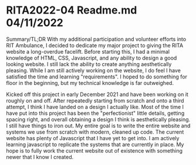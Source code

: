 # RITA2022-04 Readme.md 04/11/2022

Summary/TL;DR
  With my additional participation and volunteer efforts into RIT Ambulance, I decided to dedicate my major project to giving the RITA website a long-overdue facelift.
  Before starting this, I had a minimal knowledge of HTML, CSS, Javascript, and any ability to design a good looking website. 
  I still lack the ability to create anything aesthetically pleasing. 
  While I am still actively working on the website, I do feel I have satisfied the time and learning "requirements". 
  I hoped to do something for floor in the beginning, but my technical knowledge is far outweighed. 


Kicked off this project in early December 2021 and have been working on it roughly on and off. After repeatedly starting from scratch and onto a third attempt, I think I have landed on a design I actually like. Most of the time I have put into this project has been the "perfectionist" little details, getting spacing right, and overall obtaining a design I think is aesthetically pleasing. I still have things to iron out. My entire goal is to write the entire website and systems we use from scratch with modern, cleaned up code. The current website has plenty of Javascript that I have yet to get into. I am actively learning javascript to replicate the systems that are currently in place. My hope is to fully work the current website out of existence with something newer that I know I created.
